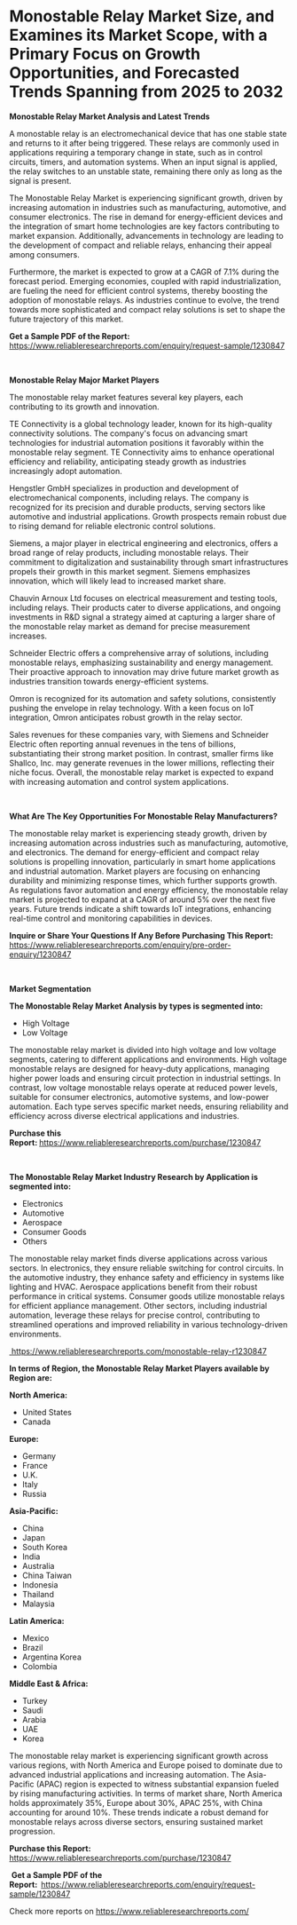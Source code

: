 <p><h1>Monostable Relay Market Size, and Examines its Market Scope, with a Primary Focus on Growth Opportunities, and Forecasted Trends Spanning from 2025 to 2032</h1></p><p><strong>Monostable Relay Market Analysis and Latest Trends</strong></p>
<p><p>A monostable relay is an electromechanical device that has one stable state and returns to it after being triggered. These relays are commonly used in applications requiring a temporary change in state, such as in control circuits, timers, and automation systems. When an input signal is applied, the relay switches to an unstable state, remaining there only as long as the signal is present.</p><p>The Monostable Relay Market is experiencing significant growth, driven by increasing automation in industries such as manufacturing, automotive, and consumer electronics. The rise in demand for energy-efficient devices and the integration of smart home technologies are key factors contributing to market expansion. Additionally, advancements in technology are leading to the development of compact and reliable relays, enhancing their appeal among consumers.</p><p>Furthermore, the market is expected to grow at a CAGR of 7.1% during the forecast period. Emerging economies, coupled with rapid industrialization, are fueling the need for efficient control systems, thereby boosting the adoption of monostable relays. As industries continue to evolve, the trend towards more sophisticated and compact relay solutions is set to shape the future trajectory of this market.</p></p>
<p><strong>Get a Sample PDF of the Report:&nbsp;</strong> <a href="https://www.reliableresearchreports.com/enquiry/request-sample/1230847?utm_campaign=3090&utm_medium=2&utm_source=Github&utm_content=ia&utm_term=06042025&utm_id=monostable-relay">https://www.reliableresearchreports.com/enquiry/request-sample/1230847</a></p>
<p>&nbsp;</p>
<p><strong>Monostable Relay Major Market Players</strong></p>
<p><p>The monostable relay market features several key players, each contributing to its growth and innovation. </p><p>TE Connectivity is a global technology leader, known for its high-quality connectivity solutions. The company's focus on advancing smart technologies for industrial automation positions it favorably within the monostable relay segment. TE Connectivity aims to enhance operational efficiency and reliability, anticipating steady growth as industries increasingly adopt automation.</p><p>Hengstler GmbH specializes in production and development of electromechanical components, including relays. The company is recognized for its precision and durable products, serving sectors like automotive and industrial applications. Growth prospects remain robust due to rising demand for reliable electronic control solutions.</p><p>Siemens, a major player in electrical engineering and electronics, offers a broad range of relay products, including monostable relays. Their commitment to digitalization and sustainability through smart infrastructures propels their growth in this market segment. Siemens emphasizes innovation, which will likely lead to increased market share.</p><p>Chauvin Arnoux Ltd focuses on electrical measurement and testing tools, including relays. Their products cater to diverse applications, and ongoing investments in R&D signal a strategy aimed at capturing a larger share of the monostable relay market as demand for precise measurement increases.</p><p>Schneider Electric offers a comprehensive array of solutions, including monostable relays, emphasizing sustainability and energy management. Their proactive approach to innovation may drive future market growth as industries transition towards energy-efficient systems.</p><p>Omron is recognized for its automation and safety solutions, consistently pushing the envelope in relay technology. With a keen focus on IoT integration, Omron anticipates robust growth in the relay sector.</p><p>Sales revenues for these companies vary, with Siemens and Schneider Electric often reporting annual revenues in the tens of billions, substantiating their strong market position. In contrast, smaller firms like Shallco, Inc. may generate revenues in the lower millions, reflecting their niche focus. Overall, the monostable relay market is expected to expand with increasing automation and control system applications.</p></p>
<p>&nbsp;</p>
<p><strong>What Are The Key Opportunities For Monostable Relay Manufacturers?</strong></p>
<p><p>The monostable relay market is experiencing steady growth, driven by increasing automation across industries such as manufacturing, automotive, and electronics. The demand for energy-efficient and compact relay solutions is propelling innovation, particularly in smart home applications and industrial automation. Market players are focusing on enhancing durability and minimizing response times, which further supports growth. As regulations favor automation and energy efficiency, the monostable relay market is projected to expand at a CAGR of around 5% over the next five years. Future trends indicate a shift towards IoT integrations, enhancing real-time control and monitoring capabilities in devices.</p></p>
<p><strong>Inquire or Share Your Questions If Any Before Purchasing This Report:</strong> <a href="https://www.reliableresearchreports.com/enquiry/pre-order-enquiry/1230847?utm_campaign=3090&utm_medium=2&utm_source=Github&utm_content=ia&utm_term=06042025&utm_id=monostable-relay">https://www.reliableresearchreports.com/enquiry/pre-order-enquiry/1230847</a></p>
<p>&nbsp;</p>
<p><strong>Market Segmentation</strong></p>
<p><strong>The Monostable Relay Market Analysis by types is segmented into:</strong></p>
<p><ul><li>High Voltage</li><li>Low Voltage</li></ul></p>
<p><p>The monostable relay market is divided into high voltage and low voltage segments, catering to different applications and environments. High voltage monostable relays are designed for heavy-duty applications, managing higher power loads and ensuring circuit protection in industrial settings. In contrast, low voltage monostable relays operate at reduced power levels, suitable for consumer electronics, automotive systems, and low-power automation. Each type serves specific market needs, ensuring reliability and efficiency across diverse electrical applications and industries.</p></p>
<p><strong>Purchase this Report:&nbsp;</strong><a href="https://www.reliableresearchreports.com/purchase/1230847?utm_campaign=3090&utm_medium=2&utm_source=Github&utm_content=ia&utm_term=06042025&utm_id=monostable-relay">https://www.reliableresearchreports.com/purchase/1230847</a></p>
<p>&nbsp;</p>
<p><strong>The Monostable Relay Market Industry Research by Application is segmented into:</strong></p>
<p><ul><li>Electronics</li><li>Automotive</li><li>Aerospace</li><li>Consumer Goods</li><li>Others</li></ul></p>
<p><p>The monostable relay market finds diverse applications across various sectors. In electronics, they ensure reliable switching for control circuits. In the automotive industry, they enhance safety and efficiency in systems like lighting and HVAC. Aerospace applications benefit from their robust performance in critical systems. Consumer goods utilize monostable relays for efficient appliance management. Other sectors, including industrial automation, leverage these relays for precise control, contributing to streamlined operations and improved reliability in various technology-driven environments.</p></p>
<p><a href="https://www.reliableresearchreports.com/monostable-relay-r1230847?utm_campaign=3090&utm_medium=2&utm_source=Github&utm_content=ia&utm_term=06042025&utm_id=monostable-relay">&nbsp;https://www.reliableresearchreports.com/monostable-relay-r1230847</a></p>
<p><strong>In terms of Region, the Monostable Relay Market Players available by Region are:</strong></p>
<p>
    <p> <strong> North America: </strong>
        <ul>
            <li>United States</li>
            <li>Canada</li>
        </ul>
        </p> 
    <p> <strong> Europe: </strong>
        <ul>
            <li>Germany</li>
            <li>France</li>
            <li>U.K.</li>
            <li>Italy</li>
            <li>Russia</li>
        </ul>
        </p> 
    <p> <strong> Asia-Pacific: </strong>
        <ul>
            <li>China</li>
            <li>Japan</li>
            <li>South Korea</li>
            <li>India</li>
            <li>Australia</li>
            <li>China Taiwan</li>
            <li>Indonesia</li>
            <li>Thailand</li>
            <li>Malaysia</li>
        </ul>
        </p> 
    <p> <strong> Latin America: </strong>
        <ul>
            <li>Mexico</li>
            <li>Brazil</li>
            <li>Argentina Korea</li>
            <li>Colombia</li>
        </ul>
        </p> 
    <p> <strong> Middle East & Africa: </strong>
        <ul>
            <li>Turkey</li>
            <li>Saudi</li>
            <li>Arabia</li>
            <li>UAE</li>
            <li>Korea</li>
        </ul>
    </p>
    </p>
<p><p>The monostable relay market is experiencing significant growth across various regions, with North America and Europe poised to dominate due to advanced industrial applications and increasing automation. The Asia-Pacific (APAC) region is expected to witness substantial expansion fueled by rising manufacturing activities. In terms of market share, North America holds approximately 35%, Europe about 30%, APAC 25%, with China accounting for around 10%. These trends indicate a robust demand for monostable relays across diverse sectors, ensuring sustained market progression.</p></p>
<p><strong>Purchase this Report: </strong><a href="https://www.reliableresearchreports.com/purchase/1230847?utm_campaign=3090&utm_medium=2&utm_source=Github&utm_content=ia&utm_term=06042025&utm_id=monostable-relay">https://www.reliableresearchreports.com/purchase/1230847</a></p>
<p>&nbsp;<strong>Get a Sample PDF of the Report:&nbsp;&nbsp;</strong><a href="https://www.reliableresearchreports.com/enquiry/request-sample/1230847?utm_campaign=3090&utm_medium=2&utm_source=Github&utm_content=ia&utm_term=06042025&utm_id=monostable-relay">https://www.reliableresearchreports.com/enquiry/request-sample/1230847</a></p>
<p><strong></strong></p>
<p>Check more reports on <a href="https://www.reliableresearchreports.com/?utm_campaign=3090&utm_medium=2&utm_source=Github&utm_content=ia&utm_term=06042025&utm_id=monostable-relay">https://www.reliableresearchreports.com/</a></p>